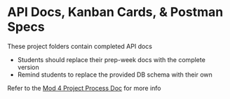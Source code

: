 # API Docs, Kanban Cards, & Postman Specs

These project folders contain completed API docs

- Students should replace their prep-week docs with the complete version
- Remind students to replace the provided DB schema with their own

Refer to the [Mod 4 Project Process Doc](https://docs.google.com/document/d/1Ty6mh3TzJSbX-xxG4nVVRBXtgv80S7gvzl8cQM-mArM/edit) for more info
